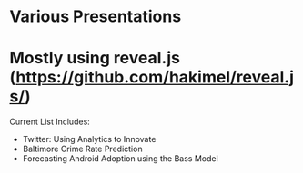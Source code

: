 # Various Presentations
Mostly using reveal.js (https://github.com/hakimel/reveal.js/)
=======================================
Current List Includes:
  - Twitter: Using Analytics to Innovate
  - Baltimore Crime Rate Prediction
  - Forecasting Android Adoption using the Bass Model
